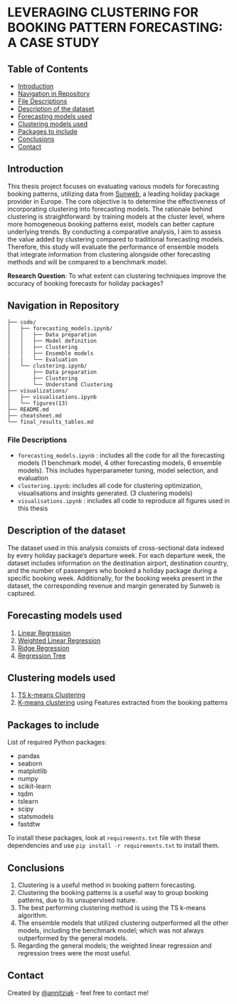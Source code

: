 # LEVERAGING CLUSTERING FOR BOOKING PATTERN FORECASTING: A CASE STUDY

## Table of Contents
* [Introduction](#introduction)
* [Navigation in Repository](#navigation-in-repository)
* [File Descriptions](#file-descriptions)
* [Description of the dataset](#description-of-the-dataset)
* [Forecasting models used](#forecasting-models-used)
* [Clustering models used](#clustering-models-used)
* [Packages to include](#packages-to-include)
* [Conclusions](#conclusions)
* [Contact](#contact)

## Introduction 
This thesis project focuses on evaluating various models for forecasting booking patterns, utilizing data from [Sunweb](https://www.sunweb.nl/), a leading holiday package provider in Europe. The core objective is to determine the effectiveness of incorporating clustering into forecasting models. The rationale behind clustering is straightforward: by training models at the cluster level, where more homogeneous booking patterns exist, models can better capture underlying trends. By conducting a comparative analysis, I aim to assess the value added by clustering compared to traditional forecasting models. Therefore, this study will evaluate the performance of ensemble models that integrate information from clustering alongside other forecasting methods and will be compared to a benchmark model. 

**Research Question**: To what extent can clustering techniques improve the accuracy of booking forecasts for holiday packages?

## Navigation in Repository

```
├── code/
│   ├── forecasting_models.ipynb/
│   │   ├── Data preparation
│   │   ├── Model definition 
│   │   ├── Clustering
│   │   ├── Ensemble models
|   |   └── Evaluation 
│   └── clustering.ipynb/
│       ├── Data preparation
│       ├── Clustering
│       └── Understand Clustering
├── visualizations/
│   ├── visualisations.ipynb
│   └── figures(13)    
├── README.md
├── cheatsheet.md
└── final_results_tables.md
```
### File Descriptions
- `forecasting_models.ipynb` : includes all the code for all the forecasting models (1 benchmark model, 4 other forecasting models, 6 ensemble models). This includes hyperparameter tuning, model selection, and evaluation
- `clustering.ipynb`: includes all code for clustering optimization, visualisations and insights generated. (3 clustering models)
- `visualisations.ipynb` : includes all code to reproduce all figures used in this thesis


## Description of the dataset
The dataset used in this analysis consists of cross-sectional data indexed by every holiday package’s departure week. For each departure week, the dataset includes information on the destination airport, destination country, and the number of passengers who booked a holiday package during a specific booking week. Additionally, for the booking weeks present in the dataset, the corresponding revenue and margin generated by Sunweb is captured.

## Forecasting models used
1. [Linear Regression](https://scikit-learn.org/stable/modules/generated/sklearn.linear_model.LinearRegression.html)
2. [Weighted Linear Regression](https://scikit-learn.org/stable/modules/generated/sklearn.linear_model.LinearRegression.html#sklearn.linear_model.LinearRegression)
3. [Ridge Regression](https://scikit-learn.org/stable/modules/generated/sklearn.linear_model.Ridge.html)
4. [Regression Tree](https://scikit-learn.org/stable/modules/generated/sklearn.tree.DecisionTreeRegressor.html)

## Clustering models used
1. [TS k-means Clustering](https://tslearn.readthedocs.io/en/stable/gen_modules/clustering/tslearn.clustering.TimeSeriesKMeans.html)
2. [K-means clustering](https://scikit-learn.org/stable/modules/generated/sklearn.cluster.KMeans.html) using Features extracted from the booking patterns

## Packages to include
List of required Python packages:
- pandas
- seaborn
- matplotlib
- numpy
- scikit-learn
- tqdm
- tslearn
- scipy
- statsmodels
- fastdtw

To install these packages, look at `requirements.txt` file with these dependencies and use `pip install -r requirements.txt` to install them.

## Conclusions
<ol>
  <li> Clustering is a useful method in booking pattern forecasting. 
  <li> Clustering the booking patterns is a useful way to group booking patterns, due to its unsupervised nature. 
  <li> The best performing clustering method is using the TS k-means algorithm.
  <li> The ensemble models that utilized clustering outperformed all the other models, including the benchmark model; which was not always outperformed by the general models.
  <li> Regarding the general models; the weighted linear regression and regression trees were the most useful.
</ol>

## Contact
Created by [@annitziak](https://github.com/annitziak) - feel free to contact me!
